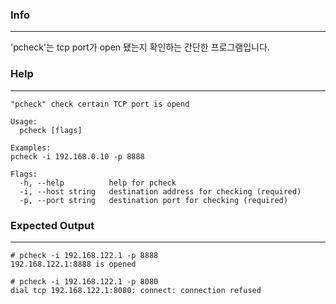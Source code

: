### Info
---

'pcheck'는 tcp port가 open 됐는지 확인하는 간단한 프로그램입니다.

### Help
---

```
"pcheck" check certain TCP port is opend

Usage:
  pcheck [flags]

Examples:
pcheck -i 192.168.0.10 -p 8888

Flags:
  -h, --help          help for pcheck
  -i, --host string   destination address for checking (required)
  -p, --port string   destination port for checking (required)
```

### Expected Output
---

```
# pcheck -i 192.168.122.1 -p 8888
192.168.122.1:8888 is opened

# pcheck -i 192.168.122.1 -p 8080
dial tcp 192.168.122.1:8080: connect: connection refused
```
